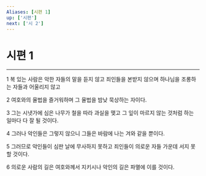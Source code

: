 ```yaml
---
Aliases: [시편 1]
up: ['시편']
next: ['시 2']
---
```

# 시편 1

***


1 복 있는 사람은 악한 자들의 말을 듣지 않고 죄인들을 본받지 않으며 하나님을 조롱하는 자들과 어울리지 않고 

2 여호와의 율법을 즐거워하며 그 율법을 밤낮 묵상하는 자이다. 

3 그는 시냇가에 심은 나무가 철을 따라 과실을 맺고 그 잎이 마르지 않는 것처럼 하는 일마다 다 잘 될 것이다. 

4 그러나 악인들은 그렇지 않으니 그들은 바람에 나는 겨와 같을 뿐이다. 

5 그러므로 악인들이 심판 날에 무사하지 못하고 죄인들이 의로운 자들 가운데 서지 못할 것이다. 

6 의로운 사람의 길은 여호와께서 지키시나 악인의 길은 파멸에 이를 것이다.
